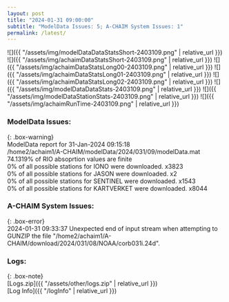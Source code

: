 ```yaml
---
layout: post
title: "2024-01-31 09:00:00"
subtitle: "ModelData Issues: 5; A-CHAIM System Issues: 1"
permalink: /latest/
---
```


![]({{ "/assets/img/modelDataDataStatsShort-2403109.png" | relative_url }})
![]({{ "/assets/img/achaimDataStatsShort-2403109.png" | relative_url }})
![]({{ "/assets/img/achaimDataStatsLong00-2403109.png" | relative_url }})
![]({{ "/assets/img/achaimDataStatsLong01-2403109.png" | relative_url }})
![]({{ "/assets/img/achaimDataStatsLong02-2403109.png" | relative_url }})
![]({{ "/assets/img/modelDataDataStats-2403109.png" | relative_url }})
![]({{ "/assets/img/modelDataStationStats-2403109.png" | relative_url }})
![]({{ "/assets/img/achaimRunTime-2403109.png" | relative_url }})


### ModelData Issues:  
  
{: .box-warning}  
 ModelData report for 31-Jan-2024 09:15:18   
 /home2/achaim1/A-CHAIM/modelData/2024/031/09/modelData.mat   
 74.1319% of RIO absoprtion values are finite   
 0% of all possible stations for IONO were downloaded. x3823   
 0% of all possible stations for JASON were downloaded. x2   
 0% of all possible stations for SENTINEL were downloaded. x1543   
 0% of all possible stations for KARTVERKET were downloaded. x8044   
  
### A-CHAIM System Issues:  
  
{: .box-error}  
2024-01-31 09:33:37 Unexpected end of input stream when attempting to GUNZIP the file "/home2/achaim1/A-CHAIM/download/2024/031/08/NOAA/corb031i.24d".  

### Logs:  
  
{: .box-note}  
[Logs.zip]({{ "/assets/other/logs.zip" | relative_url }})  
[Log Info]({{ "/logInfo" | relative_url }})  

